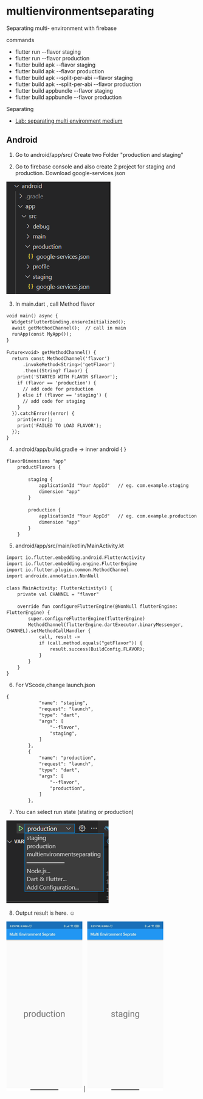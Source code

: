 # multienvironmentseparating
Separating multi- environment with firebase

commands
- flutter run --flavor staging
- flutter run --flavor production
- flutter build apk --flavor staging
- flutter build apk --flavor production
- flutter build apk --split-per-abi --flavor staging
- flutter build apk --split-per-abi --flavor production
- flutter build appbundle --flavor staging
- flutter build appbundle --flavor production

Separating 
- [Lab: separating multi environment medium](https://medium.com/@matt.goodson.business/separating-build-environment-configurations-in-flutter-with-firebase-doing-it-the-right-way-c72c3ad3621f)
     
Android 
---------

1. Go to android/app/src/ 
   Create two Folder "production and staging"

2. Go to firebase console and also create 2 project for staging and production.
   Download google-services.json 


<img src="assets/1.png">

3. In main.dart , call Method flavor

```
void main() async {
  WidgetsFlutterBinding.ensureInitialized();
  await getMethodChannel();  // call in main
  runApp(const MyApp());
}

Future<void> getMethodChannel() {
  return const MethodChannel('flavor')
      .invokeMethod<String>('getFlavor')
      .then((String? flavor) {
    print('STARTED WITH FLAVOR $flavor');
    if (flavor == 'production') {
      // add code for production
    } else if (flavor == 'staging') {
      // add code for staging
    }
  }).catchError((error) {
    print(error);
    print('FAILED TO LOAD FLAVOR');
  });
}
```

4. android/app/build.gradle -> inner android { }

```
flavorDimensions "app"
    productFlavors {

        staging {
            applicationId "Your AppId"   // eg. com.example.staging
            dimension "app"
        }

        production {
            applicationId "Your AppId"   // eg. com.example.production
            dimension "app"
        }
    }
```
5. android/app/src/main/kotlin/MainActivity.kt

```
import io.flutter.embedding.android.FlutterActivity
import io.flutter.embedding.engine.FlutterEngine
import io.flutter.plugin.common.MethodChannel
import androidx.annotation.NonNull

class MainActivity: FlutterActivity() {
    private val CHANNEL = "flavor"

    override fun configureFlutterEngine(@NonNull flutterEngine: FlutterEngine) {
        super.configureFlutterEngine(flutterEngine)
        MethodChannel(flutterEngine.dartExecutor.binaryMessenger, CHANNEL).setMethodCallHandler {
            call, result ->
            if (call.method.equals("getFlavor")) {
                result.success(BuildConfig.FLAVOR);
            }
        }
    }
}
```

6. For VScode,change launch.json

```
{
            "name": "staging",
            "request": "launch",
            "type": "dart",
            "args": [
                "--flavor",
                "staging",
            ]
        },
        {
            "name": "production",
            "request": "launch",
            "type": "dart",
            "args": [
                "--flavor",
                "production",
            ]
        },
```

7. You can select run state (stating or production)

<img src="assets/2.png">

8. Output result is here. :relaxed:


<img src="assets/3.jpg" width="200px">  |  <img src="assets/4.jpg" width="200px">


